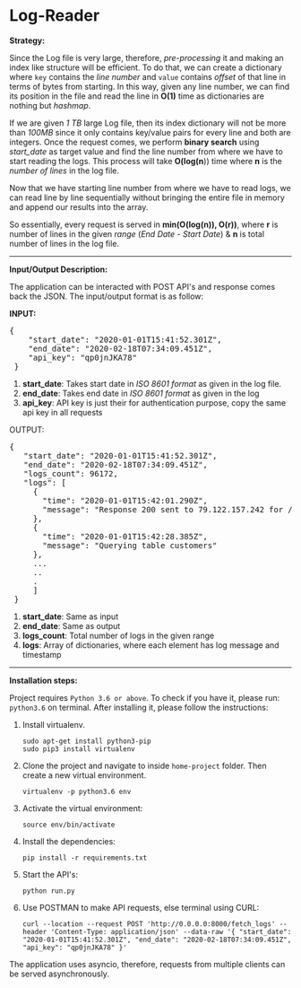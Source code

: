 # Log-Reader

**Strategy:**

Since the Log file is very large, therefore, _pre-processing_ it and making an index like structure will be efficient. To do that, we can create
a dictionary where `key` contains the _line number_ and `value` contains _offset_ of that line in terms of bytes from starting.
In this way, given any line number, we can find its position in the file and read the line in **O(1)** time as dictionaries are nothing but _hashmap_.  

If we are given _1 TB_ large Log file, then its index dictionary will not be more than _100MB_ since it only contains key/value pairs for every line and both are integers.
Once the request comes, we perform **binary search** using _start_date_ as target value and find the line number from where we have 
to start reading the logs. This process will take **O(log(n**)) time where **n** is the _number of lines_ in the log file.

Now that we have starting line number from where we have to read logs, we can read line by line sequentially without bringing the entire file
in memory and append our results into the array.

So essentially, every request is served in **min(O(log(n)), O(r))**, where **r** is number of lines in the given _range_ (_End Date - Start Date_) & **n** is total number of lines in the log file.
<hr>

**Input/Output Description:**

The application can be interacted with POST API's and response comes back the JSON. The input/output format is as follow:

**INPUT:**

<pre>
{
    "start_date": "2020-01-01T15:41:52.301Z",
    "end_date": "2020-02-18T07:34:09.451Z",
    "api_key": "qp0jnJKA78"
 }
</pre>

1. **start_date**: Takes start date in _ISO 8601 format_ as given in the log file.
2. **end_date**: Takes end date in _ISO 8601 format_ as given in the log
3. **api_key**: API key is just their for authentication purpose, copy the same api key in all requests


OUTPUT:

<pre>
{
   "start_date": "2020-01-01T15:41:52.301Z",
   "end_date": "2020-02-18T07:34:09.451Z",
   "logs_count": 96172,
   "logs": [
     {
       "time": "2020-01-01T15:42:01.290Z",
       "message": "Response 200 sent to 79.122.157.242 for /about"
     },
     {
       "time": "2020-01-01T15:42:28.385Z",
       "message": "Querying table customers"
     },
     ...
     ..
     .
     ]
 }
</pre>

1. **start_date**: Same as input
2. **end_date**: Same as output
3. **logs_count**: Total number of logs in the given range
4. **logs**: Array of dictionaries, where each element has log message and timestamp

<hr>

**Installation steps:**

Project requires `Python 3.6 or above`. To check if you have it, please run:
    `python3.6` on terminal. After installing it, please follow the instructions:

1. Install virtualenv.

    `sudo apt-get install python3-pip` \
    `sudo pip3 install virtualenv `
    
2. Clone the project and navigate to inside `home-project` folder. Then create a new virtual environment.
    
    `virtualenv -p python3.6 env`

3. Activate the virtual environment:

    `source env/bin/activate`
    
4. Install the dependencies:

    `pip install -r requirements.txt`
    
5. Start the API's:

    `python run.py`
    
6. Use POSTMAN to make API requests, else terminal using CURL:

    `curl --location --request POST 'http://0.0.0.0:8000/fetch_logs' --header 'Content-Type: application/json' --data-raw '{
       "start_date": "2020-01-01T15:41:52.301Z",
       "end_date": "2020-02-18T07:34:09.451Z",
       "api_key": "qp0jnJKA78"
     }'`
     
The application uses asyncio, therefore, requests from multiple clients can be served asynchronously.
